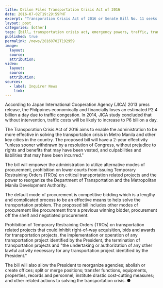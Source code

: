 ```yaml
---
title: Drilon Files Transportation Crisis Act of 2016
date: 2016-07-02T19:29:59PHT
excerpt: "Transporation Crisis Act of 2016 or Senate Bill No. 11 seeks to grant emergency powers to the Duterte administration to 'capacitate him in addressing the horrendous traffic situation within and outside Metro Manila'."
layout: post
categories: [other]
tags: [bill, transportation crisis act, emergency powers, traffic, transportation]
published: true
permalink: /news/20160702T192959
image:
  layout:
  source: 
  attribution: 
video:
  layout:
  source: 
  attribution:
sources:
  - label: Inquirer News
    link:
---
```


According to Japan International Cooperation Agency (JICA) 2013 press release, the Philppines economically and financially loses an estimated P2.4 billion a day due to traffic congestion. In 2014, JICA study concluded that without intervention, traffic costs will be likely to increase to P6 billion a day.

The Transporation Crisis Act of 2016 aims to enable the administration to be more effective in solving the transportation crisis in Metro Manila and other key cities in the country.
The proposed bill will have a 2-year effectivity "unless sooner withdrawn by a resolution of Congress, without prejudice to rights and benefits that may have been vested, and culpabilities and liabilities that may have been incurred."

The bill will empower the administration to utilize alternative modes of procurement, prohibition on lower courts from issuing Temporary Restraining Orders (TROs) on critical transportation related projects and the power to reorganize the Department of Transportation and the Metropolitan Manila Development Authority.

The default mode of procurement is competitive bidding which is a lengthy and complicated process to be an effective means to help solve the transportation problem.
The proposed bill includes other modes of procurement like procurement from a previous winning bidder, procurement off the shelf and negotiated procurement.

Prohibition of Temporary Restraining Orders (TROs) on transportation related projects that could inhibit right-of-way acquisition, bids and awards for transportation projects, the implementation or operation of any transportation project identified by the President, the termination of transportation projects and "the undertaking or authorization of any other lawful activity necessary for any transportation project identified by the President."

The bill will also allow the President to reorganize agencies; abolish or create offices; split or merge positions; transfer functions, equipments, properties, records and personnel; institute drastic cost-cutting measures; and other related actions to solving the transportation crisis.
&#x25cf;
